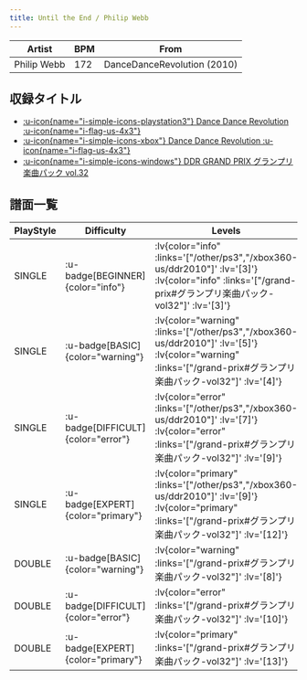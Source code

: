 ```yaml
---
title: Until the End / Philip Webb
---
```


|Artist|BPM|From|
|------|---|----|
|Philip Webb|172|DanceDanceRevolution (2010)|

## 収録タイトル

- [ :u-icon{name="i-simple-icons-playstation3"} Dance Dance Revolution :u-icon{name="i-flag-us-4x3"} ](/other/ps3)
- [ :u-icon{name="i-simple-icons-xbox"} Dance Dance Revolution :u-icon{name="i-flag-us-4x3"} ](/xbox360-us/ddr2010)
- [ :u-icon{name="i-simple-icons-windows"} DDR GRAND PRIX グランプリ楽曲パック vol.32](/grand-prix#グランプリ楽曲パック-vol32)

## 譜面一覧

|PlayStyle|Difficulty|Levels|Notes|Movie|
|---------|----------|------|-----|-----|
|SINGLE| :u-badge[BEGINNER]{color="info"} | :lv{color="info" :links='["/other/ps3","/xbox360-us/ddr2010"]' :lv='[3]'}  :lv{color="info" :links='["/grand-prix#グランプリ楽曲パック-vol32"]' :lv='[3]'} |110/0||
|SINGLE| :u-badge[BASIC]{color="warning"} | :lv{color="warning" :links='["/other/ps3","/xbox360-us/ddr2010"]' :lv='[5]'}  :lv{color="warning" :links='["/grand-prix#グランプリ楽曲パック-vol32"]' :lv='[4]'} |138/22||
|SINGLE| :u-badge[DIFFICULT]{color="error"} | :lv{color="error" :links='["/other/ps3","/xbox360-us/ddr2010"]' :lv='[7]'}  :lv{color="error" :links='["/grand-prix#グランプリ楽曲パック-vol32"]' :lv='[9]'} |270/30||
|SINGLE| :u-badge[EXPERT]{color="primary"} | :lv{color="primary" :links='["/other/ps3","/xbox360-us/ddr2010"]' :lv='[9]'}  :lv{color="primary" :links='["/grand-prix#グランプリ楽曲パック-vol32"]' :lv='[12]'} |387/8||
|DOUBLE| :u-badge[BASIC]{color="warning"} | :lv{color="warning" :links='["/grand-prix#グランプリ楽曲パック-vol32"]' :lv='[8]'} |227/83||
|DOUBLE| :u-badge[DIFFICULT]{color="error"} | :lv{color="error" :links='["/grand-prix#グランプリ楽曲パック-vol32"]' :lv='[10]'} |272/30||
|DOUBLE| :u-badge[EXPERT]{color="primary"} | :lv{color="primary" :links='["/grand-prix#グランプリ楽曲パック-vol32"]' :lv='[13]'} |387/8||
